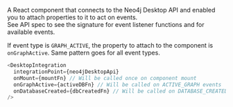 A React component that connects to the Neo4j Desktop API and enabled you to
attach properties to it to act on events.\
See API spec to see the signature for event listener functions and for available
events.

If event type is `GRAPH_ACTIVE`, the property to attach to the component is
`onGraphActive`. Same pattern goes for all event types.

```javascript static
<DesktopIntegration
  integrationPoint={neo4jDesktopApi}
  onMount={mountFn} // Will be called once on component mount
  onGraphActive={activeDBFn} // Will be called on ACTIVE_GRAPH events
  onDatabaseCreated={dbCreatedFn} // Will be called on DATABASE_CREATED events
/>
```
